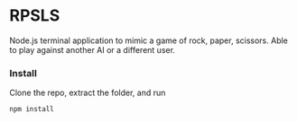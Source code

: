 # RPSLS

Node.js terminal application to mimic a game of rock, paper, scissors. Able to play against another AI or a different user.

### Install
Clone the repo, extract the folder, and run
```sh
npm install
```
